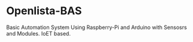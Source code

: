 # Openlista-BAS
Basic Automation System Using Raspberry-Pi and Arduino with Sensosrs and Modules. IoET based.
